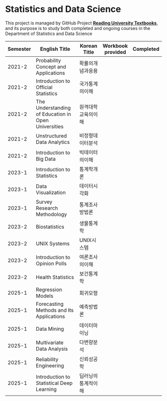 # Statistics and Data Science
This project is managed by GitHub Project **[Reading University Textbooks](https://github.com/users/hwahyeon/projects/1)**, and its purpose is to study both completed and ongoing courses in the Department of Statistics and Data Science

|Semester|English Title|Korean Title|Workbook <br/> provided|Completed|
|---|---|---|:---:|:---:|
|2021-2|Probability Concept and Applications|확률의개념과응용|||
|2021-2|Introduction to Official Statistics|국가통계의이해|||
|2021-2|The Understanding of Education in Open Universities|원격대학교육의이해|||
|2021-2|Unstructured Data Analytics|비정형데이터분석|||
|2021-2|Introduction to Big Data|빅데이터의이해|||
|2023-1|Introduction to Statistics|통계학개론|||
|2023-1|Data Visualization|데이터시각화|||
|2023-1|Survey Research Methodology|통계조사방법론|||
|2023-2|Biostatistics|생물통계학|||
|2023-2|UNIX Systems|UNIX시스템|||
|2023-2|Introduction to Opinion Polls|여론조사의이해|||
|2023-2|Health Statistics|보건통계학|||
|2025-1|Regression Models|회귀모형|||
|2025-1|Forecasting Methods and Its Applications|예측방법론|||
|2025-1|Data Mining|데이터마이닝|||
|2025-1|Multivariate Data Analysis|다변량분석|||
|2025-1|Reliability Engineering|신뢰성공학|||
|2025-1|Introduction to Statistical Deep Learning|딥러닝의통계적이해|||
